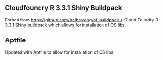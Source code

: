 ## Cloudfoundry R 3.3.1 Shiny Buildpack
Forked from https://github.com/beibeiyang/cf-buildpack-r. Cloud Foundry R 3.3.1 Shiny buildpack which allows for installation of OS libs.

## Aptfile
Updated with Aptfile to allow for installation of OS libs.
